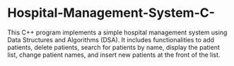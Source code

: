 # Hospital-Management-System-C-
This C++ program implements a simple hospital management system using Data Structures and Algorithms (DSA). It includes functionalities to add patients, delete patients, search for patients by name, display the patient list, change patient names, and insert new patients at the front of the list.
